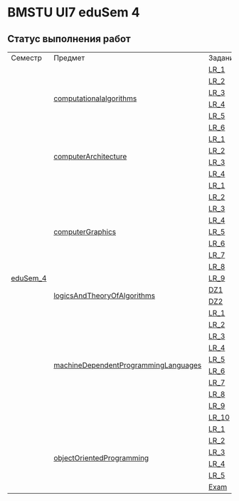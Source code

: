# BMSTU UI7 eduSem 4
## Статус выполнения работ
<table>
    <tr>
        <td>Семестр</td>
        <td>Предмет</td>
        <td>Задание</td>
        <td>Статус</td>
    </tr>
    <tr>
        <td rowspan="50"><a href="https://github.com/AndreevAA/bmstu/tree/master/edusem_4/">eduSem_4</a></td>
        <td rowspan="6"><a href="https://github.com/AndreevAA/bmstu/tree/master/edusem_4/computationalalgorithms">computationalalgorithms</a></td>
        <td><a href="https://github.com/AndreevAA/bmstu/tree/master/edusem_4/computationalalgorithms/LR_1">LR_1</a></td>
        <td>✅</td>
    </tr>
    <tr>
        <td><a href="https://github.com/AndreevAA/bmstu/tree/master/edusem_4/computationalalgorithms/LR_2">LR_2</a></td>
        <td>✅</td>
    </tr>
    <tr>
        <td><a href="https://github.com/AndreevAA/bmstu/tree/master/edusem_4/computationalalgorithms/LR_3">LR_3</a></td>
        <td>✅</td>
    </tr>
    <tr>
        <td><a href="https://github.com/AndreevAA/bmstu/tree/master/edusem_4/computationalalgorithms/LR_4">LR_4</a></td>
        <td>✅</td>
    </tr>
    <tr>
        <td><a href="https://github.com/AndreevAA/bmstu/tree/master/edusem_4/computationalalgorithms/LR_5">LR_5</a></td>
        <td>🔄</td>
    </tr>
    <tr>
        <td><a href="https://github.com/AndreevAA/bmstu/tree/master/edusem_4/computationalalgorithms/LR_6">LR_6</a></td>
        <td>🔄</td>
    </tr>
    <tr>
        <td rowspan="4"><a href="https://github.com/AndreevAA/bmstu/tree/master/edusem_4/computerArchitecture">computerArchitecture</a></td>
        <td><a href="https://github.com/AndreevAA/bmstu/tree/master/edusem_4/computerArchitecture/LR_1">LR_1</a></td>
        <td>✅</td>
    </tr>
    <tr>
        <td><a href="https://github.com/AndreevAA/bmstu/tree/master/edusem_4/computerArchitecture/LR_2">LR_2</a></td>
        <td>✅</td>
    </tr>
    <tr>
        <td><a href="https://github.com/AndreevAA/bmstu/tree/master/edusem_4/computerArchitecture/LR_3">LR_3</a></td>
        <td>🔄</td>
    </tr>
    <tr>
        <td><a href="https://github.com/AndreevAA/bmstu/tree/master/edusem_4/computerArchitecture/LR_4">LR_4</a></td>
        <td>🔄</td>
    </tr>
    <tr>
        <td rowspan="9"><a href="https://github.com/AndreevAA/bmstu/tree/master/edusem_4/computerGraphics">computerGraphics</a></td>
        <td><a href="https://github.com/AndreevAA/bmstu/tree/master/edusem_4/computerGraphics/LR_1">LR_1</a></td>
        <td>✅</td>
    </tr>
    <tr>
        <td><a href="https://github.com/AndreevAA/bmstu/tree/master/edusem_4/computerGraphics/LR_2">LR_2</a></td>
        <td>✅</td>
    </tr>
    <tr>
        <td><a href="https://github.com/AndreevAA/bmstu/tree/master/edusem_4/computerGraphics/LR_3">LR_3</a></td>
        <td>✅</td>
    </tr>
    <tr>
        <td><a href="https://github.com/AndreevAA/bmstu/tree/master/edusem_4/computerGraphics/LR_4">LR_4</a></td>
        <td>✅</td>
    </tr>
    <tr>
        <td><a href="https://github.com/AndreevAA/bmstu/tree/master/edusem_4/computerGraphics/LR_5">LR_5</a></td>
        <td>✅</td>
    </tr>
    <tr>
        <td><a href="https://github.com/AndreevAA/bmstu/tree/master/edusem_4/computerGraphics/LR_6">LR_6</a></td>
        <td>🔄</td>
    </tr>
    <tr>
        <td><a href="https://github.com/AndreevAA/bmstu/tree/master/edusem_4/computerGraphics/LR_7">LR_7</a></td>
        <td>✅</td>
    </tr>
    <tr>
        <td><a href="https://github.com/AndreevAA/bmstu/tree/master/edusem_4/computerGraphics/LR_8">LR_8</a></td>
        <td>🔄</td>
    </tr>
    <tr>
        <td><a href="https://github.com/AndreevAA/bmstu/tree/master/edusem_4/computerGraphics/LR_9">LR_9</a></td>
        <td>🔄</td>
    </tr>
    <tr>
        <td rowspan="2"><a href="https://github.com/AndreevAA/bmstu/tree/master/edusem_4/logicsAndTheoryOfAlgorithms">logicsAndTheoryOfAlgorithms</a></td>
        <td><a href="https://github.com/AndreevAA/BMSTU/tree/master/eduSem_4/logicsAndTheoryOfAlgorithms/DZ1">DZ1</a></td>
        <td>✅</td>
    </tr>
    <tr>
        <td><a href="https://github.com/AndreevAA/BMSTU/tree/master/eduSem_4/logicsAndTheoryOfAlgorithms/DZ2">DZ2</a></td>
        <td>🔄</td>
    </tr>
    <tr>
        <td rowspan="10"><a href="https://github.com/AndreevAA/bmstu/tree/master/edusem_4/machineDependentProgrammingLanguages">machineDependentProgrammingLanguages</a></td>
        <td><a href="https://github.com/AndreevAA/bmstu/tree/master/edusem_4/machineDependentProgrammingLanguages/LR_1">LR_1</a></td>
        <td>✅</td>
    </tr>
    <tr>
        <td><a href="https://github.com/AndreevAA/bmstu/tree/master/edusem_4/machineDependentProgrammingLanguages/LR_2">LR_2</a></td>
        <td>✅</td>
    </tr>
    <tr>
        <td><a href="https://github.com/AndreevAA/bmstu/tree/master/edusem_4/machineDependentProgrammingLanguages/LR_3">LR_3</a></td>
        <td>✅</td>
    </tr>
    <tr>
        <td><a href="https://github.com/AndreevAA/bmstu/tree/master/edusem_4/machineDependentProgrammingLanguages/LR_4">LR_4</a></td>
        <td>✅</td>
    </tr>
    <tr>
        <td><a href="https://github.com/AndreevAA/bmstu/tree/master/edusem_4/machineDependentProgrammingLanguages/LR_5">LR_5</a></td>
        <td>✅</td>
    </tr>
    <tr>
        <td><a href="https://github.com/AndreevAA/bmstu/tree/master/edusem_4/machineDependentProgrammingLanguages/LR_6">LR_6</a></td>
        <td>✅</td>
    </tr>
    <tr>
        <td><a href="https://github.com/AndreevAA/bmstu/tree/master/edusem_4/machineDependentProgrammingLanguages/LR_7">LR_7</a></td>
        <td>✅</td>
    </tr>
    <tr>
        <td><a href="https://github.com/AndreevAA/bmstu/tree/master/edusem_4/machineDependentProgrammingLanguages/LR_8">LR_8</a></td>
        <td>✅</td>
    </tr>
    <tr>
        <td><a href="https://github.com/AndreevAA/bmstu/tree/master/edusem_4/machineDependentProgrammingLanguages/LR_9">LR_9</a></td>
        <td>🔄</td>
    </tr>
    <tr>
        <td><a href="https://github.com/AndreevAA/bmstu/tree/master/edusem_4/machineDependentProgrammingLanguages/LR_10">LR_10</a></td>
        <td>🔄</td>
    </tr>
    <tr>
        <td rowspan="6"><a href="https://github.com/AndreevAA/bmstu/tree/master/edusem_4/objectOrientedProgramming">objectOrientedProgramming</a></td>
        <td><a href="https://github.com/AndreevAA/bmstu/tree/master/edusem_4/objectOrientedProgramming/LR_1">LR_1</a></td>
        <td>✅</td>
    </tr>
    <tr>
        <td><a href="https://github.com/AndreevAA/bmstu/tree/master/edusem_4/objectOrientedProgramming/LR_2">LR_2</a></td>
        <td>🔄</td>
    </tr>
    <tr>
        <td><a href="https://github.com/AndreevAA/bmstu/tree/master/edusem_4/objectOrientedProgramming/LR_3">LR_3</a></td>
        <td>🔄</td>
    </tr>
    <tr>
        <td><a href="https://github.com/AndreevAA/bmstu/tree/master/edusem_4/objectOrientedProgramming/LR_4">LR_4</a></td>
        <td>🔄</td>
    </tr>
    <tr>
        <td><a href="https://github.com/AndreevAA/bmstu/tree/master/edusem_4/objectOrientedProgramming/LR_5">LR_5</a></td>
        <td>🔄</td>
    </tr>
    <tr>
        <td><a href="https://github.com/AndreevAA/bmstu/tree/master/edusem_4/objectOrientedProgramming/LR_6">Exam</a></td>
        <td>🔄</td>
    </tr>
    
</table>

